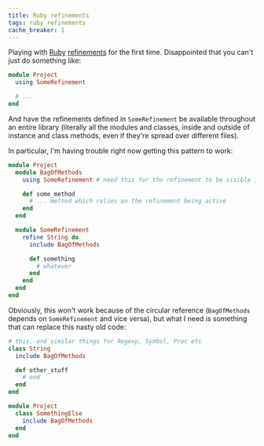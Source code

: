 ```yaml
---
title: Ruby refinements
tags: ruby refinements
cache_breaker: 1
---
```


Playing with [Ruby](/wiki/Ruby) [refinements](http://www.ruby-doc.org/core-2.1.3/doc/syntax/refinements_rdoc.html) for the first time. Disappointed that you can't just do something like:

```ruby
module Project
  using SomeRefinement

  # ...
end
```

And have the refinements defined in `SomeRefinement` be available throughout an entire library (literally all the modules and classes, inside and outside of instance and class methods, even if they're spread over different files).

In particular, I'm having trouble right now getting this pattern to work:

```ruby
module Project
  module BagOfMethods
    using SomeRefinement # need this for the refinement to be visible in these methods

    def some_method
      # ... method which relies on the refinement being active
    end
  end

  module SomeRefinement
    refine String do
      include BagOfMethods

      def something
        # whatever
      end
    end
  end
end
```

Obviously, this won't work because of the circular reference (`BagOfMethods` depends on `SomeRefinement` and vice versa), but what I need is something that can replace this nasty old code:

```ruby
# this, and similar things for Regexp, Symbol, Proc etc
class String
  include BagOfMethods

  def other_stuff
    # end
  end
end

module Project
  class SomethingElse
    include BagOfMethods
  end
end
```
